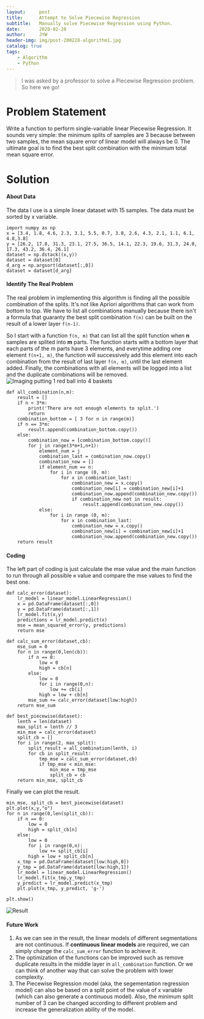 ```yaml
---
layout:     post
title:      Attempt to Solve Piecewise Regression
subtitle:   Manually solve Piecewise Regression using Python.
date:       2020-02-28
author:     JYW
header-img: img/post-200228-algorithm1.jpg
catalog: true
tags:
    - Algorithm
    - Python
---
```


>I was asked by a professor to solve a Piecewise Regression problem. So here we go!

# Problem Statement

Write a function to perform single-variable linear Piecewise Regression. It sounds very simple: the minimum splits of samples are 3 because between two samples, the mean square error of linear model will always be 0. The ultimate goal is to find the best split combination with the minimum total mean square error.

# Solution

#### About Data

The data I use is a simple linear dataset with 15 samples. The data must be sorted by x variable.

```
import numpy as np
x = [3.4, 1.8, 4.6, 2.3, 3.1, 5.5, 0.7, 3.0, 2.6, 4.3, 2.1, 1.1, 6.1, 4.8,3.8]
y = [26.2, 17.8, 31.3, 23.1, 27.5, 36.5, 14.1, 22.3, 19.6, 31.3, 24.0, 17.3, 43.2, 36.4, 26.1]
dataset = np.dstack((x,y))
dataset = dataset[0]
d_arg = np.argsort(dataset[:,0])
dataset = dataset[d_arg]
```

#### Identify The Real Problem

The real problem in implementing this algorithm is finding all the possible combination of the splits. It's not like Apriori algorithms that can work from bottom to top. We have to list all combinations manually because there isn't a formula that guaranty the best split combination `f(n)` can be built on the result of a lower layer `f(n-1)`.

So I start with a function `f(n, m)` that can list all the split function when **n** samples are splited into **m** parts. The function starts with a bottom layer that each parts of the m parts have 3 elements, and everytime adding one element `f(n+1, m)`, the function will successively add this element into each combination from the result of last layer `f(n, m)`, until the last element added. Finally, the combinations with all elements will be logged into a list and the duplicate combinations will be removed.
![Imaging putting 1 red ball into 4 baskets](https://tva1.sinaimg.cn/large/00831rSTgy1gcdozhvo00j314o0ah7l5.jpg)
```
def all_combination(n,m):
    result = []
    if n < 3*m:
        print('There are not enough elements to split.')
        return
    combination_bottom = [ 3 for n in range(m)]
    if n == 3*m:
        result.append(combination_bottom.copy())
    else:
        combination_now = [combination_bottom.copy()]
        for j in range(3*m+1,n+1):
            element_num = j
            combination_last = combination_now.copy()
            combination_now = []
            if element_num == n:
                for i in range (0, m):
                    for x in combination_last:
                        combination_new = x.copy()
                        combination_new[i] = combination_new[i]+1
                        combination_now.append(combination_new.copy())
                        if combination_new not in result:
                            result.append(combination_new.copy())
            else:
                for i in range (0, m):
                    for x in combination_last:
                        combination_new = x.copy()
                        combination_new[i] = combination_new[i]+1
                        combination_now.append(combination_new.copy())
    return result
``` 

#### Coding

The left part of coding is just calculate the mse value and the main function to run through all possible `m` value and compare the mse values to find the best one.

```
def calc_error(dataset):
    lr_model = linear_model.LinearRegression()
    x = pd.DataFrame(dataset[:,0])
    y = pd.DataFrame(dataset[:,1])
    lr_model.fit(x,y)
    predictions = lr_model.predict(x)
    mse = mean_squared_error(y, predictions)
    return mse

def calc_sum_error(dataset,cb):
    mse_sum = 0    
    for n in range(0,len(cb)):
        if n == 0:
            low = 0
            high = cb[n]
        else:
            low = 0
            for i in range(0,n):
                low += cb[i]
            high = low + cb[n]
        mse_sum += calc_error(dataset[low:high])
    return mse_sum

def best_piecewise(dataset):
    lenth = len(dataset)
    max_split = lenth // 3
    min_mse = calc_error(dataset)
    split_cb = []
    for i in range(2, max_split):
        split_result = all_combination(lenth, i)
        for cb in split_result:
            tmp_mse = calc_sum_error(dataset,cb)
            if tmp_mse < min_mse:
                min_mse = tmp_mse
                split_cb = cb
    return min_mse, split_cb
```

Finally we can plot the result.

```
min_mse, split_cb = best_piecewise(dataset)
plt.plot(x,y,"o")
for n in range(0,len(split_cb)):
    if n == 0:
        low = 0 
        high = split_cb[n]
    else:
        low = 0
        for i in range(0,n):
            low += split_cb[i]
        high = low + split_cb[n]
    x_tmp = pd.DataFrame(dataset[low:high,0])
    y_tmp = pd.DataFrame(dataset[low:high,1])
    lr_model = linear_model.LinearRegression()
    lr_model.fit(x_tmp,y_tmp)
    y_predict = lr_model.predict(x_tmp)
    plt.plot(x_tmp, y_predict, 'g-')

plt.show()
```
![Result](https://tva1.sinaimg.cn/large/00831rSTgy1gcdmlgermfj30ac070mx5.jpg)

#### Future Work

1. As we can see in the result, the linear models of different segmentations are not continuous. If **continuous linear models** are required, we can simply change the `calc_sum_error` function to achieve it.
2. The optimization of the functions can be improved such as remove duplicate results in the middle layer in `all_combination` function. Or we can think of another way that can solve the problem with lower complexity.
3. The Piecewise Regression model (aka, the segementation regression model) can also be based on a split point of the value of x variable (which can also generate a continuous model). Also, the minimum split number of 3 can be changed according to different problem and increase the generalization ability of the model.
